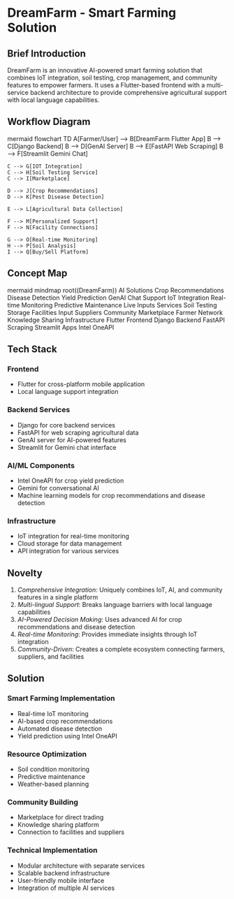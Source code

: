 # DreamFarm - Smart Farming Solution

## Brief Introduction
DreamFarm is an innovative AI-powered smart farming solution that combines IoT integration, soil testing, crop management, and community features to empower farmers. It uses a Flutter-based frontend with a multi-service backend architecture to provide comprehensive agricultural support with local language capabilities.

## Workflow Diagram
mermaid
flowchart TD
    A[Farmer/User] --> B[DreamFarm Flutter App]
    B --> C[Django Backend]
    B --> D[GenAI Server]
    B --> E[FastAPI Web Scraping]
    B --> F[Streamlit Gemini Chat]
    
    C --> G[IOT Integration]
    C --> H[Soil Testing Service]
    C --> I[Marketplace]
    
    D --> J[Crop Recommendations]
    D --> K[Pest Disease Detection]
    
    E --> L[Agricultural Data Collection]
    
    F --> M[Personalized Support]
    F --> N[Facility Connections]
    
    G --> O[Real-time Monitoring]
    H --> P[Soil Analysis]
    I --> Q[Buy/Sell Platform]


## Concept Map
mermaid
mindmap
  root((DreamFarm))
    AI Solutions
      Crop Recommendations
      Disease Detection
      Yield Prediction
      GenAI Chat Support
    IoT Integration
      Real-time Monitoring
      Predictive Maintenance
      Live Inputs
    Services
      Soil Testing
      Storage Facilities
      Input Suppliers
    Community
      Marketplace
      Farmer Network
      Knowledge Sharing
    Infrastructure
      Flutter Frontend
      Django Backend
      FastAPI Scraping
      Streamlit Apps
      Intel OneAPI


## Tech Stack

### Frontend
- Flutter for cross-platform mobile application
- Local language support integration

### Backend Services
- Django for core backend services
- FastAPI for web scraping agricultural data
- GenAI server for AI-powered features
- Streamlit for Gemini chat interface

### AI/ML Components
- Intel OneAPI for crop yield prediction
- Gemini for conversational AI
- Machine learning models for crop recommendations and disease detection

### Infrastructure
- IoT integration for real-time monitoring
- Cloud storage for data management
- API integration for various services

## Novelty

1. *Comprehensive Integration*: Uniquely combines IoT, AI, and community features in a single platform
2. *Multi-lingual Support*: Breaks language barriers with local language capabilities
3. *AI-Powered Decision Making*: Uses advanced AI for crop recommendations and disease detection
4. *Real-time Monitoring*: Provides immediate insights through IoT integration
5. *Community-Driven*: Creates a complete ecosystem connecting farmers, suppliers, and facilities

## Solution

### Smart Farming Implementation
- Real-time IoT monitoring
- AI-based crop recommendations
- Automated disease detection
- Yield prediction using Intel OneAPI

### Resource Optimization
- Soil condition monitoring
- Predictive maintenance
- Weather-based planning

### Community Building
- Marketplace for direct trading
- Knowledge sharing platform
- Connection to facilities and suppliers

### Technical Implementation
- Modular architecture with separate services
- Scalable backend infrastructure
- User-friendly mobile interface
- Integration of multiple AI services